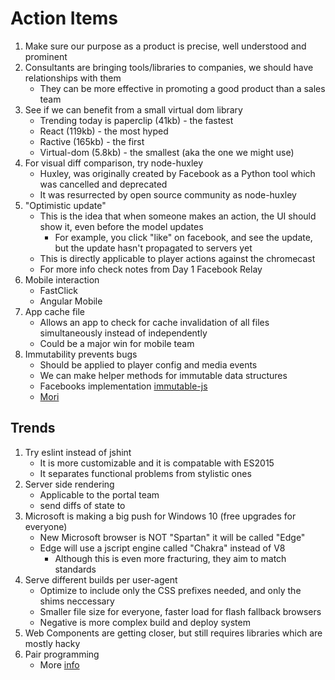 # Action Items

1. Make sure our purpose as a product is precise, well understood and prominent
1. Consultants are bringing tools/libraries to companies, we should have relationships with them
    - They can be more effective in promoting a good product than a sales team
1. See if we can benefit from a small virtual dom library 
    - Trending today is paperclip (41kb) - the fastest
    - React (119kb) -  the most hyped
    - Ractive (165kb) - the first
    - Virtual-dom (5.8kb) - the smallest (aka the one we might use)
1. For visual diff comparison, try node-huxley
    - Huxley, was originally created by Facebook as a Python tool which was cancelled and deprecated
    - It was resurrected by open source community as node-huxley
1. "Optimistic update"
    - This is the idea that when someone makes an action, the UI should show it, even before the model updates
        + For example, you click "like" on facebook, and see the update, but the update hasn't propagated to servers yet
    - This is directly applicable to player actions against the chromecast
    - For more info check notes from Day 1 Facebook Relay
1. Mobile interaction
    - FastClick
    - Angular Mobile
1. App cache file
    - Allows an app to check for cache invalidation of all files simultaneously instead of independently
    - Could be a major win for mobile team
1. Immutability prevents bugs
    - Should be applied to player config and media events
    - We can make helper methods for immutable data structures
    - Facebooks implementation [immutable-js](https://github.com/facebook/immutable-js)
    - [Mori](https://github.com/swannodette/mori)
    
## Trends

1. Try eslint instead of jshint
    - It is more customizable and it is compatable with ES2015
    - It separates functional problems from stylistic ones
1. Server side rendering
    - Applicable to the portal team
    - send diffs of state to 
1. Microsoft is making a big push for Windows 10 (free upgrades for everyone)
    - New Microsoft browser is NOT "Spartan" it will be called "Edge"
    - Edge will use a jscript engine called "Chakra" instead of V8
        + Although this is even more fracturing, they aim to match standards
1. Serve different builds per user-agent
    - Optimize to include only the CSS prefixes needed, and only the shims neccessary
    - Smaller file size for everyone, faster load for flash fallback browsers
    - Negative is more complex build and deploy system
1. Web Components are getting closer, but still requires libraries which are mostly hacky
1. Pair programming
    - More [info](http://sundeepgupta.ca/breaking-down-successful-pair-programming/)
